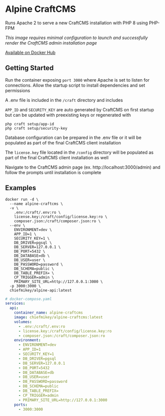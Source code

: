 # **Alpine CraftCMS**

Runs Apache 2 to serve a new CraftCMS installation with PHP 8 using PHP-FPM

_This image requires minimal configuration to launch and successfully render the
CraftCMS admin installation page_

[Available on Docker Hub](https://hub.docker.com/r/chiefmikey/alpine-craftcms)

## **Getting Started**

Run the container exposing `port 3000` where Apache is set to listen for
connections. Allow the startup script to install dependencies and set
permissions

A .env file is included in the `/craft` directory and includes

`APP_ID` and `SECURITY_KEY` are auto generated by CraftCMS on first startup but
can be updated with preexisting keys or regenerated with

```shell
php craft setup/app-id
php craft setup/security-key
```

Database configuration can be prepared in the .env file or it will be populated
as part of the final CraftCMS client installation

The `license.key` file located in the `/config` directory will be populated as
part of the final CraftCMS client installation as well

Navigate to the CraftCMS admin page (ex. http://localhost:3000/admin) and follow
the prompts until installation is complete

## Examples

```shell
docker run -d \
  --name alpine-craftcms \
  -v \
    .env:/craft/.env:ro \
    license.key:/craft/config/license.key:ro \
    composer.json:/craft/composer.json:ro \
  --env \
    ENVIRONMENT=dev \
    APP_ID=1 \
    SECURITY_KEY=1 \
    DB_DRIVER=pgsql \
    DB_SERVER=127.0.0.1 \
    DB_PORT=5432 \
    DB_DATABASE=db \
    DB_USER=user \
    DB_PASSWORD=password \
    DB_SCHEMA=public \
    DB_TABLE_PREFIX= \
    CP_TRIGGER=admin \
    PRIMARY_SITE_URL=http://127.0.0.1:3000 \
  -p 3000:3000 \
  chiefmikey/alpine-api:latest
```

```yaml
# docker-compose.yaml
services:
  api:
    container_name: alpine-craftcms
    image: chiefmikey/alpine-craftcms:latest
    volumes:
      - .env:/craft/.env:ro
      - license.key:/craft/config/license.key:ro
      - composer.json:/craft/composer.json:ro
    environment:
      - ENVIRONMENT=dev
      - APP_ID=1
      - SECURITY_KEY=1
      - DB_DRIVER=pgsql
      - DB_SERVER=127.0.0.1
      - DB_PORT=5432
      - DB_DATABASE=db
      - DB_USER=user
      - DB_PASSWORD=password
      - DB_SCHEMA=public
      - DB_TABLE_PREFIX=
      - CP_TRIGGER=admin
      - PRIMARY_SITE_URL=http://127.0.0.1:3000
    ports:
      - 3000:3000
```
